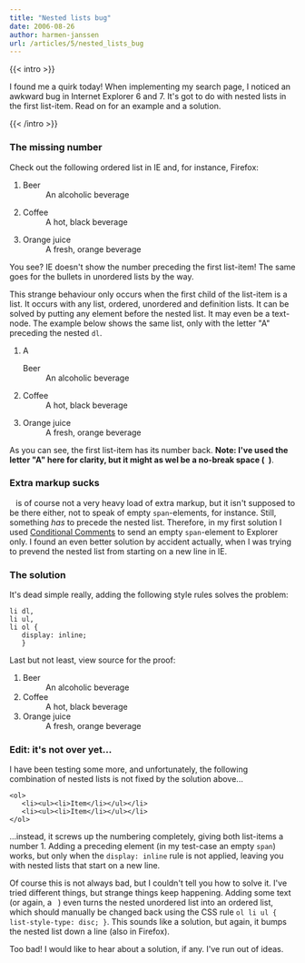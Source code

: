 ```yaml
---
title: "Nested lists bug"
date: 2006-08-26
author: harmen-janssen
url: /articles/5/nested_lists_bug
---
```


{{< intro >}}
<p>
I found me a quirk today! When implementing my search page, I noticed an awkward bug in Internet Explorer 6 and 7. It's got to do with nested lists in the first list-item. Read on for an example and a solution.
</p>
{{< /intro >}}

### The missing number

 Check out the following ordered list in IE and, for instance, Firefox:

1. <dl> <dt>Beer</dt> <dd>An alcoholic beverage</dd> </dl>
2. <dl> <dt>Coffee</dt> <dd>A hot, black beverage</dd> </dl>
3. <dl> <dt>Orange juice</dt> <dd>A fresh, orange beverage</dd> </dl>
 
 You see? IE doesn't show the number preceding the first list-item! The same goes for the bullets in unordered lists by the way.

 This strange behaviour only occurs when the first child of the list-item is a list. It occurs with any list, ordered, unordered and definition lists. It can be solved by putting any element before the nested list. It may even be a text-node. The example below shows the same list, only with the letter "A" preceding the nested `dl`.

1. A <dl> <dt>Beer</dt> <dd>An alcoholic beverage</dd> </dl>
2. <dl> <dt>Coffee</dt> <dd>A hot, black beverage</dd> </dl>
3. <dl> <dt>Orange juice</dt> <dd>A fresh, orange beverage</dd> </dl>
 
 As you can see, the first list-item has its number back. **Note: I've used the letter "A" here for clarity, but it might as wel be a no-break space (` `)**.

### Extra markup sucks

` ` is of course not a very heavy load of extra markup, but it isn't supposed to be there either, not to speak of empty `span`-elements, for instance. Still, something _has_ to precede the nested list. Therefore, in my first solution I used [Conditional Comments](http://www.quirksmode.org/css/condcom.html "Read about conditional comments") to send an empty `span`-element to Explorer only. I found an even better solution by accident actually, when I was trying to prevend the nested list from starting on a new line in IE.

### The solution

 It's dead simple really, adding the following style rules solves the problem:

 ```
li dl,
li ul,
li ol {
	display: inline;
	}
```

 Last but not least, view source for the proof:

1. <dl style="display: inline;"> <dt>Beer</dt> <dd>An alcoholic beverage</dd> </dl>
2. <dl style="display: inline;"> <dt>Coffee</dt> <dd>A hot, black beverage</dd> </dl>
3. <dl style="display: inline;"> <dt>Orange juice</dt> <dd>A fresh, orange beverage</dd> </dl>
 
### Edit: it's not over yet...

 I have been testing some more, and unfortunately, the following combination of nested lists is not fixed by the solution above...

 ```
<ol>
	<li><ul><li>Item</li></ul></li>
	<li><ul><li>Item</li></ul></li>
</ol>
```

 ...instead, it screws up the numbering completely, giving both list-items a number 1. Adding a preceding element (in my test-case an empty `span`) works, but only when the `display: inline` rule is not applied, leaving you with nested lists that start on a new line.

 Of course this is not always bad, but I couldn't tell you how to solve it. I've tried different things, but strange things keep happening. Adding some text (or again, a ` `) even turns the nested unordered list into an ordered list, which should manually be changed back using the CSS rule `ol li ul { list-style-type: disc; }`. This sounds like a solution, but again, it bumps the nested list down a line (also in Firefox).

 Too bad! I would like to hear about a solution, if any. I've run out of ideas.
